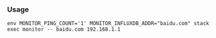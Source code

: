 ### Usage

```fish
env MONITOR_PING_COUNT='1' MONITOR_INFLUXDB_ADDR="baidu.com" stack exec monitor -- baidu.com 192.168.1.1
```
